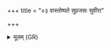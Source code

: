 +++
title = "०३ वास्तोष्पते सुप्रजसः सुवीरा"

+++
<details><summary>मूलम् (GR)</summary>

वास्तोष्पते सुप्रजसः सुवीरा  
षष्ठीस्यामि शरदः शतानि ।  
दुर्वास्तु कण्वा अभि निर् णुदस्व  
सुवास्त्व् अस्माꣳ उप सं विशस्व ॥
</details>